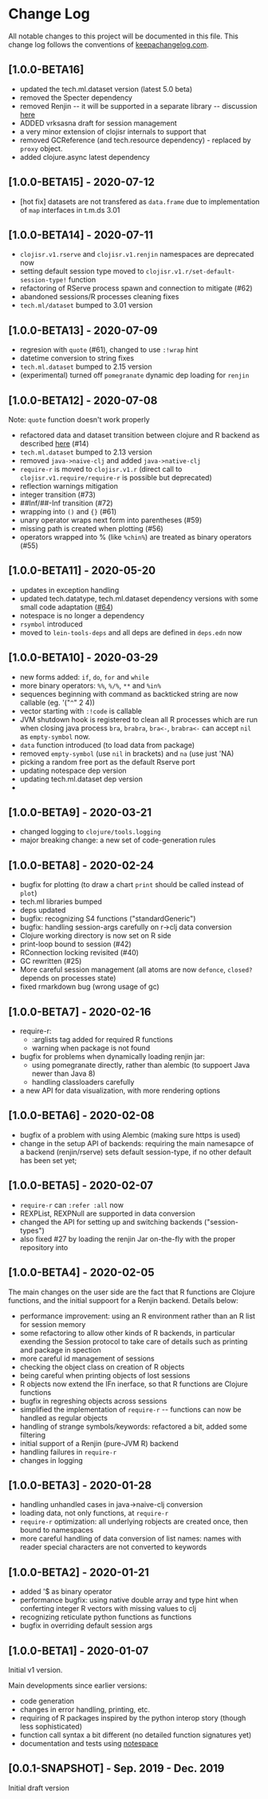 # Change Log
All notable changes to this project will be documented in this file. This change log follows the conventions of [keepachangelog.com](http://keepachangelog.com/).

## [1.0.0-BETA16]
- updated the tech.ml.dataset version (latest 5.0 beta)
- removed the Specter dependency
- removed Renjin -- it will be supported in a separate library -- discussion [here](https://clojurians.zulipchat.com/#narrow/stream/224816-clojisr-dev/topic/removing.20dependencies)
- ADDED vrksasna draft for session management
- a very minor extension of clojisr internals to support that
- removed GCReference (and tech.resource dependency) - replaced by `proxy` object.
- added clojure.async latest dependency

## [1.0.0-BETA15] - 2020-07-12
- [hot fix] datasets are not transfered as `data.frame` due to implementation of `map` interfaces in t.m.ds 3.01

## [1.0.0-BETA14] - 2020-07-11
- `clojisr.v1.rserve` and `clojisr.v1.renjin` namespaces are deprecated now
- setting default session type moved to `clojisr.v1.r/set-default-session-type!` function
- refactoring of RServe process spawn and connection to mitigate (#62)
- abandoned sessions/R processes cleaning fixes
- `tech.ml/dataset` bumped to 3.01 version

## [1.0.0-BETA13] - 2020-07-09
- regresion with `quote` (#61), changed to use `:!wrap` hint
- datetime conversion to string fixes
- `tech.ml.dataset` bumped to 2.15 version
- (experimental) turned off `pomegranate` dynamic dep loading for `renjin`

## [1.0.0-BETA12] - 2020-07-08

Note: `quote` function doesn't work properly

- refactored data and dataset transition between clojure and R backend as described [here](https://github.com/scicloj/clojisr/wiki/R----Dataset) (#14)
- `tech.ml.dataset` bumped to 2.13 version
- removed `java->naive-clj` and added `java->native-clj`
- `require-r` is moved to `clojisr.v1.r` (direct call to `clojisr.v1.require/require-r` is possible but deprecated) 
- reflection warnings mitigation
- integer transition (#73)
- ##Inf/##-Inf transition (#72)
- wrapping into `()` and `{}` (#61)
- unary operator wraps next form into parentheses (#59)
- missing path is created when plotting (#56)
- operators wrapped into % (like `%chin%`) are treated as binary operators (#55)

## [1.0.0-BETA11] - 2020-05-20
- updates in exception handling
- updated tech.datatype, tech.ml.dataset dependency versions with some small code adaptation ([#64](https://github.com/scicloj/clojisr/issues/64))
- notespace is no longer a dependency
- `rsymbol` introduced
- moved to `lein-tools-deps` and all deps are defined in `deps.edn` now

## [1.0.0-BETA10] - 2020-03-29
- new forms added: `if`, `do`, `for` and `while`
- more binary operators: `%%`, `%/%`, `**` and `%in%`
- sequences beginning with command as backticked string are now callable (eg. '("`^`" 2 4))
- vector starting with `:!code` is callable
- JVM shutdown hook is registered to clean all R processes which are run when closing java process
 `bra`, `brabra`, `bra<-`, `brabra<-` can accept `nil` as `empty-symbol` now.
- `data` function introduced (to load data from package)
- removed `empty-symbol` (use `nil` in brackets) and `na` (use just 'NA)
- picking a random free port as the default Rserve port 
- updating notespace dep version
- updating tech.ml.dataset dep version
-
## [1.0.0-BETA9] - 2020-03-21
- changed logging to `clojure/tools.logging`
- major breaking change: a new set of code-generation rules

## [1.0.0-BETA8] - 2020-02-24
- bugfix for plotting (to draw a chart `print` should be called instead of `plot`)
- tech.ml libraries bumped
- deps updated
- bugfix: recognizing S4 functions ("standardGeneric")
- bugfix: handling session-args carefully on r->clj data conversion
- Clojure working directory is now set on R side
- print-loop bound to session (#42)
- RConnection locking revisited (#40)
- GC rewritten (#25)
- More careful session management (all atoms are now `defonce`, `closed?` depends on processes state)
- fixed rmarkdown bug (wrong usage of gc)

## [1.0.0-BETA7] - 2020-02-16
- require-r:
  - :arglists tag added for required R functions
  - warning when package is not found
- bugfix for problems when dynamically loading renjin jar:
  - using pomegranate directly, rather than alembic (to suppoert Java newer than Java 8)
  - handling classloaders carefully
- a new API for data visualization, with more rendering options

## [1.0.0-BETA6] - 2020-02-08
- bugfix of a problem with using Alembic (making sure https is used)
- change in the setup API of backends: requiring the main namesapce of a backend (renjin/rserve) sets default session-type, if no other default has been set yet; 

## [1.0.0-BETA5] - 2020-02-07
- `require-r` can `:refer :all` now
- REXPList, REXPNull are supported in data conversion
- changed the API for setting up and switching backends ("session-types")
- also fixed #27 by loading the renjin Jar on-the-fly with the proper repository into

## [1.0.0-BETA4] - 2020-02-05
The main changes on the user side are the fact that R functions are Clojure functions, and the initial suppoort for a Renjin backend. Details below:
- performance improvement: using an R environment rather than an R list for session memory
- some refactoring to allow other kinds of R backends, in particular exending the Session protocol to take care of details such as printing and package in spection
- more careful id management of sessions
- checking the object class on creation of R objects
- being careful when printing objects of lost sessions
- R objects now extend the IFn inerface, so that R functions are Clojure functions
- bugfix in regreshing objects across sessions
- simplified the implementation of `require-r` -- functions can now be handled as regular objects
- handling of strange symbols/keywords: refactored a bit, added some filtering
- initial support of a Renjin (pure-JVM R) backend
- handling failures in `require-r`
- changes in logging
  
## [1.0.0-BETA3] - 2020-01-28
- handling unhandled cases in java->naive-clj conversion
- loading data, not only functions, at `require-r`
- `require-r` optimization: all underlying robjects are created once, then bound to namespaces
- more careful handling of data conversion of list names: names with reader special characters are not converted to keywords

## [1.0.0-BETA2] - 2020-01-21
- added '$ as binary operator
- performance bugfix: using native double array and type hint when conferting integer R vectors with missing values to clj
- recognizing reticulate python functions as functions
- bugfix in overriding default session args

## [1.0.0-BETA1] - 2020-01-07
Initial v1 version.

Main developments since earlier versions:
- code generation
- changes in error handling, printing, etc.
- requiring of R packages inspired by the python interop story (though less sophisticated)
- function call syntax a bit different (no detailed function signatures yet)
- documentation and tests using [notespace](https://github.com/scicloj/notespace)

## [0.0.1-SNAPSHOT] - Sep. 2019 - Dec. 2019
Initial draft version
